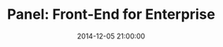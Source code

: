 ---
layout: speaker
category: speaker
date: 2014-12-05 21:00:00
title: "Panel: Front-End for Enterprise"
name: Ally
role: Web Presentation Architecture Team
company: Ally Financial
company-url: ally.com
biography: ~ 
bio-photo: ally-logo.png
facebook-profile: ~
twitter-handle: ally
website-url: www.ally.com
talk-start-time: 4:00pm
talk-title: "Panel: Front-End for Enterprise"
talk-description: ~
---